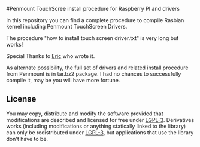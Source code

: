 #Penmount TouchScree install procedure for Raspberry PI and drivers

In this repository you can find a complete procedure to compile Rasbian kernel including Penmount TouchScreen Drivers.

The procedure "how to install touch screen driver.txt" is very long but works!

Special Thanks to [Eric](https://www.raspberrypi.org/forums/memberlist.php?mode=viewprofile&u=182721)
who wrote it.


As alternate possibility, the full set of drivers and related install procedure from Penmount is in tar.bz2 package.
I had no chances to successfully compile it, may be you will have more fortune.




## License

You may copy, distribute and modify the software provided that modifications are described and licensed for free under [LGPL-3](http://www.gnu.org/licenses/lgpl-3.0.html). Derivatives works (including modifications or anything statically linked to the library) can only be redistributed under [LGPL-3](http://www.gnu.org/licenses/lgpl-3.0.html), but applications that use the library don't have to be.




